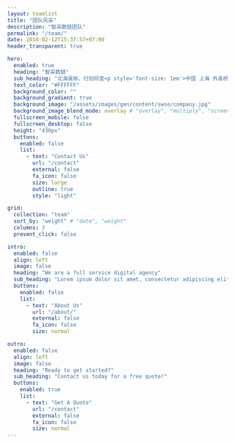```yaml
---
layout: teamlist
title: "团队风采"
description: "智采数链团队"
permalink: "/team/"
date: 2018-02-12T15:37:57+07:00
header_transparent: true

hero:
  enabled: true
  heading: "智采数链"
  sub_heading: "北海虽赊、行则将至<p style='font-size: 1em'>中国 上海 外高桥</p>"
  text_color: "#FFFFFF"
  background_color: ""
  background_gradient: true
  background_image: "/assets/images/gen/content/swse/company.jpg"
  background_image_blend_mode: overlay # "overlay", "multiply", "screen"
  fullscreen_mobile: false
  fullscreen_desktop: false
  height: "430px"
  buttons:
    enabled: false
    list:
      - text: "Contact Us"
        url: "/contact"
        external: false
        fa_icon: false
        size: large
        outline: true
        style: "light"

grid:
  collection: "team"
  sort_by: "weight" # "date", "weight"
  columns: 3
  prevent_click: false

intro:
  enabled: false
  align: left
  image: false
  heading: "We are a full service digital agency"
  sub_heading: "Lorem ipsum dolor sit amet, consectetur adipiscing elit. Ut eget sapien in elit semper accumsan. Pellentesque accumsan ut tortor eu varius. Sed id tincidunt massa, ut egestas orci."
  buttons:
    enabled: false
    list:
      - text: "About Us"
        url: "/about/"
        external: false
        fa_icon: false
        size: normal

outro:
  enabled: false
  align: left
  image: false
  heading: "Ready to get started?"
  sub_heading: "Contact us today for a free quote!"
  buttons:
    enabled: true
    list:
      - text: "Get A Quote"
        url: "/contact"
        external: false
        fa_icon: false
        size: normal
---
```

